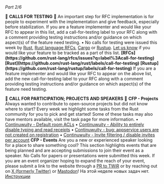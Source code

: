 *Part 2/6*

📰 **CALLS FOR TESTING** 📰
An important step for RFC implementation is for people to experiment with the implementation and give feedback, especially before stabilization\.
If you are a feature implementer and would like your RFC to appear in this list, add a call\-for\-testing label to your RFC along with a comment providing testing instructions and/or guidance on which aspect\(s\) of the feature need testing\.
• No calls for testing were issued this week by [Rust](https://github.com/rust-lang/rust/labels/call-for-testing), [Rust language RFCs](https://github.com/rust-lang/rfcs/issues?q=label%3Acall-for-testing), [Cargo](https://github.com/rust-lang/cargo/labels/call-for-testing) or [Rustup](https://github.com/rust-lang/rustup/labels/call-for-testing)\.
[Let us know](https://github.com/rust-lang/this-week-in-rust/issues) if you would like your feature to be tracked as a part of this list\.
**\[RFCs\]\(https://github\.com/rust\-lang/rfcs/issues?q\=label%3Acall\-for\-testing\)**
**\[Rust\]\(https://github\.com/rust\-lang/rust/labels/call\-for\-testing\)**
**\[Rustup\]\(https://github\.com/rust\-lang/rustup/labels/call\-for\-testing\)**
If you are a feature implementer and would like your RFC to appear on the above list, add the new call\-for\-testing label to your RFC along with a comment providing testing instructions and/or guidance on which aspect\(s\) of the feature need testing\.

📰 **CALL FOR PARTICIPATION; PROJECTS AND SPEAKERS** 📰
**CFP \- Projects**
Always wanted to contribute to open\-source projects but did not know where to start? Every week we highlight some tasks from the Rust community for you to pick and get started\!
Some of these tasks may also have mentors available, visit the task page for more information\.
• [Continuwuity \- Default room ACLs](https://forgejo.ellis.link/continuwuation/continuwuity/issues/775)
• [Continuwuity \- Ability to entirely disable typing and read receipts](https://forgejo.ellis.link/continuwuation/continuwuity/issues/821)
• [Continuwuity \- bug: appservice users are not created on registration](https://forgejo.ellis.link/continuwuation/continuwuity/issues/813)
• [Continuwuity \- Invite filtering / disable invites per account](https://forgejo.ellis.link/continuwuation/continuwuity/issues/836)
**CFP \- Events**
Are you a new or experienced speaker looking for a place to share something cool? This section highlights events that are being planned and are accepting submissions to join their event as a speaker\.
No Calls for papers or presentations were submitted this week\.
If you are an event organizer hoping to expand the reach of your event, please submit a link to the website through a [PR to TWiR](https://github.com/rust-lang/this-week-in-rust) or by reaching out on [X \(formerly Twitter\)](https://x.com/ThisWeekInRust) or [Mastodon](https://mastodon.social/@thisweekinrust)\!
На этой неделе новых задач нет\. [Инструкции](https://github.com/rust-lang/this-week-in-rust?tab=readme-ov-file#call-for-participation-guidelines)
